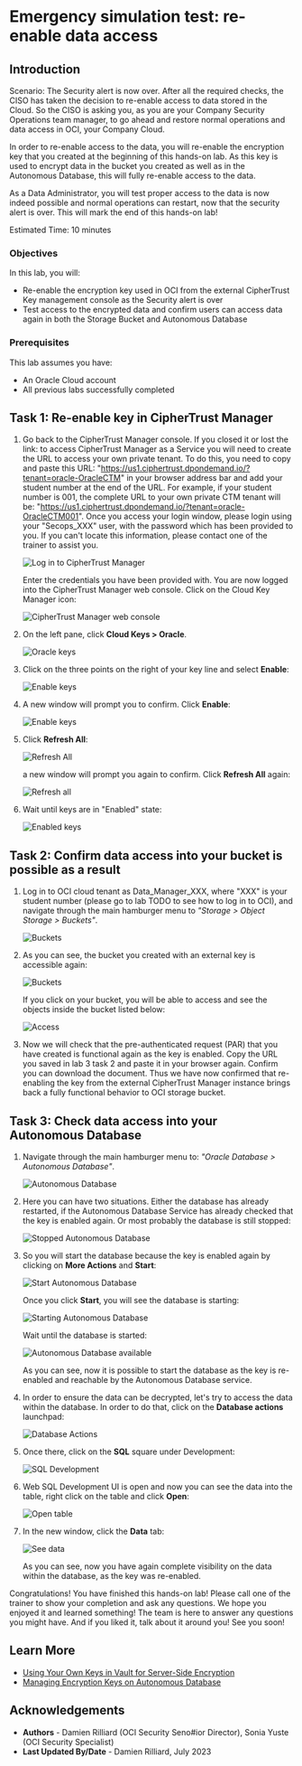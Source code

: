 # Emergency simulation test: re-enable data access

## Introduction

Scenario: 
The Security alert is now over. After all the required checks, the CISO has taken the decision to re-enable access to data stored in the Cloud. So the CISO is asking you, as you are your Company Security Operations team manager, to go ahead and restore normal operations and data access in OCI, your Company Cloud.

In order to re-enable access to the data, you will re-enable the encryption key that you created at the beginning of this hands-on lab. As this key is used to encrypt data in the bucket you created as well as in the Autonomous Database, this will fully re-enable access to the data.

As a Data Administrator, you will test proper access to the data is now indeed possible and normal operations can restart, now that the security alert is over. This will mark the end of this hands-on lab!

Estimated Time: 10 minutes

### Objectives

In this lab, you will:

* Re-enable the encryption key used in OCI from the external CipherTrust Key management console as the Security alert is over
* Test access to the encrypted data and confirm users can access data again in both the Storage Bucket and Autonomous Database

### Prerequisites

This lab assumes you have:

* An Oracle Cloud account
* All previous labs successfully completed


## Task 1: Re-enable key in CipherTrust Manager

1. Go back to the CipherTrust Manager console.
    If you closed it or lost the link: to access CipherTrust Manager as a Service you will need to create the URL to access your own private tenant. To do this, you need to copy and paste this URL: "https://us1.ciphertrust.dpondemand.io/?tenant=oracle-OracleCTM" in your browser address bar and add your student number at the end of the URL. For example, if your student number is 001, the complete URL to your own private CTM tenant will be: "https://us1.ciphertrust.dpondemand.io/?tenant=oracle-OracleCTM001".
    Once you access your login window, please login using your "Secops_XXX" user, with the password which has been provided to you. If you can't locate this information, please contact one of the trainer to assist you.

    ![Log in to CipherTrust Manager](images/ctm-login.png "Log in to CipherTrust Manager")

    Enter the credentials you have been provided with. You are now logged into the CipherTrust Manager web console. Click on the Cloud Key Manager icon:

    ![CipherTrust Manager web console](images/ctm-page.png "CipherTrust Manager web console")


2. On the left pane, click **Cloud Keys > Oracle**.

    ![Oracle keys](images/menu-keys.png "Oracle keys")

3. Click on the three points on the right of your key line and select **Enable**:

   ![Enable keys](images/to-enable.png "Enable keys")

4. A new window will prompt you to confirm. Click **Enable**:

    ![Enable keys](images/enable-key.png "Enable keys")

6. Click **Refresh All**: 

    ![Refresh All](images/refresh-all.png "Refresh All")

    a new window will prompt you again to confirm. Click **Refresh All** again:

    ![Refresh all](images/refresh.png "Refresh all")

7. Wait until keys are in "Enabled" state:

    ![Enabled keys](images/enabled-key.png "Enabled keys")


## Task 2: Confirm data access into your bucket is possible as a result

1. Log in to OCI cloud tenant as Data\_Manager\_XXX, where "XXX" is your student number (please go to lab TODO to see how to log in to OCI), and navigate through the main hamburger menu to *"Storage > Object Storage > Buckets"*.
    
    ![Buckets](./images/buckets.png "Buckets")

2. As you can see, the bucket you created with an external key is accessible again: 

   ![Buckets](./images/bucket-visible.png "Buckets")

    If you click on your bucket, you will be able to access and see the objects inside the bucket listed below:

   ![Access](./images/upload-object.png "Access")

3. Now we will check that the pre-authenticated request (PAR) that you have created is functional again as the key is enabled.
  Copy the URL you saved in lab 3 task 2 and paste it in your browser again. Confirm you can download the document.
  Thus we have now confirmed that re-enabling the key from the external CipherTrust Manager instance brings back a fully functional behavior to OCI storage bucket.


## Task 3: Check data access into your Autonomous Database

1. Navigate through the main hamburger menu to: *"Oracle Database > Autonomous Database"*.

    ![Autonomous Database](./images/autonomous-database.png "Autonomous Database")

2. Here you can have two situations. Either the database has already restarted, if the Autonomous Database Service has already checked that the key is enabled again. Or most probably the database is still stopped:

    ![Stopped Autonomous Database](./images/stopped-adb.png "Stopped Autonomous Database")

3. So you will start the database because the key is enabled again by clicking on **More Actions** and **Start**:

      ![Start Autonomous Database](./images/re-start.png "Start Autonomous Database")

      Once you click **Start**, you will see the database is starting:

      ![Starting Autonomous Database](./images/starting-adb.png "Starting Autonomous Database")
      
      Wait until the database is started:
      
      ![Autonomous Database available](./images/adb-available.png "Autonomous Database available")

      As you can see, now it is possible to start the database as the key is re-enabled and reachable by the Autonomous Database service.


4. In order to ensure the data can be decrypted, let's try to access the data within the database. In order to do that, click on the **Database actions** launchpad:

    ![Database Actions](./images/db-actions.png "Database Actions")

5. Once there, click on the **SQL** square under Development:

    ![SQL Development](./images/sql.png "SQL Development")

6. Web SQL Development UI is open and now you can see the data into the table, right click on the table and click **Open**:

    ![Open table](./images/see-data.png "Open table")

7. In the new window, click the **Data** tab:

    ![See data](./images/data.png "See data")

    As you can see, now you have again complete visibility on the data within the database, as the key was re-enabled.

Congratulations! You have finished this hands-on lab! Please call one of the trainer to show your completion and ask any questions. We hope you enjoyed it and learned something! The team is here to answer any questions you might have. And if you liked it, talk about it around you! See you soon!


## Learn More

* [Using Your Own Keys in Vault for Server-Side Encryption](https://docs.oracle.com/en-us/iaas/Content/Object/Tasks/encryption.htm#UsingYourKMSKeys)
* [Managing Encryption Keys on Autonomous Database](https://docs.oracle.com/en/cloud/paas/autonomous-database/adbsa/autonomous-encrypt-set-rotate-keys.html#GUID-0795135D-B057-4DBC-92C9-368AF4C82D0A)

## Acknowledgements
* **Authors** - Damien Rilliard (OCI Security Seno#ior Director), Sonia Yuste (OCI Security Specialist)
* **Last Updated By/Date** - Damien Rilliard, July 2023
